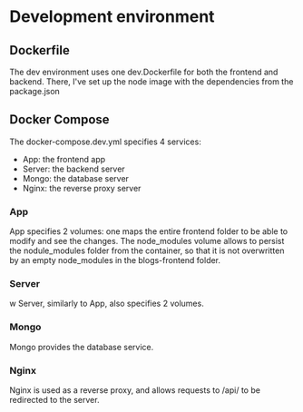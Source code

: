 # Development environment

## Dockerfile

The dev environment uses one dev.Dockerfile for both the frontend and backend.
There, I've set up the node image with the dependencies from the package.json

## Docker Compose

The docker-compose.dev.yml specifies 4 services:
- App: the frontend app
- Server: the backend server
- Mongo: the database server
- Nginx: the reverse proxy server

### App

App specifies 2 volumes: one maps the entire frontend folder to be able to modify and see the changes. The node_modules volume allows to persist the nodule_modules folder from the container, so that it is not overwritten by an empty node_modules in the blogs-frontend folder.

### Server
w
Server, similarly to App, also specifies 2 volumes.

### Mongo

Mongo provides the database service.

### Nginx

Nginx is used as a reverse proxy, and allows requests to /api/ to be redirected to the server.
